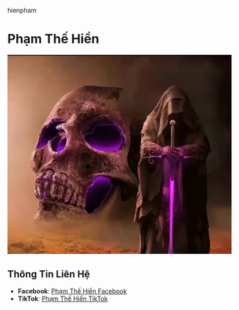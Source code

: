 hienpham
# Phạm Thế Hiển

![Ảnh đại diện](IMG_3465.jpeg)

## Thông Tin Liên Hệ
- **Facebook**: [Phạm Thế Hiển Facebook](https://facebook.com/your-facebook-profile)
- **TikTok**: [Phạm Thế Hiển TikTok](https://tiktok.com/@your-tiktok-profile)
